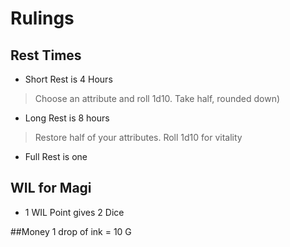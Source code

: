 # Rulings
## Rest Times
* Short Rest is 4 Hours
> Choose an attribute and roll 1d10. Take half, rounded down)
* Long Rest is 8 hours
> Restore half of your attributes. Roll 1d10 for vitality
* Full Rest is one 

## WIL for Magi
* 1 WIL Point gives 2 Dice

##Money
1 drop of ink = 10 G